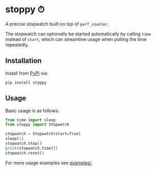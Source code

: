 # stoppy ⏱

A precise stopwatch built on top of `perf_counter`.

The stopwatch can optionally be started automatically by calling `time` instead of `start`, which can streamline usage when polling the time repeatedly.

## Installation

Install from [PyPI](https://pypi.org/project/stopwatch/) via:

```shell
pip install stoppy
```

## Usage

Basic usage is as follows:

```python
from time import sleep
from stoppy import Stopwatch

stopwatch = Stopwatch(start=True)
sleep(1)
stopwatch.stop()
print(stopwatch.time())
stopwatch.reset()
```

For more usage examples see [examples/](examples).
